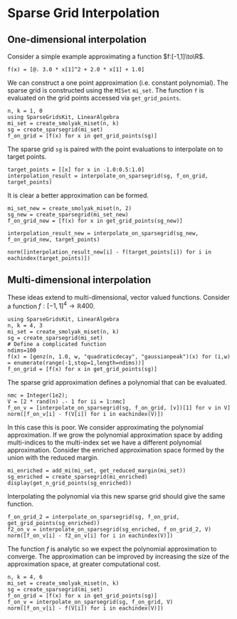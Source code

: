 # Sparse Grid Interpolation
## One-dimensional interpolation
Consider a simple example approximating a function $f:[-1,1]\to\R$.
```@example interp1
f(x) = [@. 3.0 * x[1]^2 + 2.0 * x[1] + 1.0]
```
We can construct a one point approximation (i.e. constant polynomial).
The sparse grid is constructed using the `MISet` `mi_set`.
The function `f` is evaluated on the grid points accessed via `get_grid_points`.
```@example interp1
n, k = 1, 0
using SparseGridsKit, LinearAlgebra
mi_set = create_smolyak_miset(n, k)
sg = create_sparsegrid(mi_set)
f_on_grid = [f(x) for x in get_grid_points(sg)]
```
The sparse grid `sg` is paired with the point evaluations to interpolate on to target points.
```@example interp1
target_points = [[x] for x in -1.0:0.5:1.0]
interpolation_result = interpolate_on_sparsegrid(sg, f_on_grid, target_points)
```
It is clear a better approximation can be formed.
```@example interp1
mi_set_new = create_smolyak_miset(n, 2)
sg_new = create_sparsegrid(mi_set_new)
f_on_grid_new = [f(x) for x in get_grid_points(sg_new)]

interpolation_result_new = interpolate_on_sparsegrid(sg_new, f_on_grid_new, target_points)

norm([interpolation_result_new[i] - f(target_points[i]) for i in eachindex(target_points)])
```
## Multi-dimensional interpolation
These ideas extend to multi-dimensional, vector valued functions.
Consider a function $f:[-1,1]^4 \to \mathbb{R}{400}$.
```@example interp4
using SparseGridsKit, LinearAlgebra
n, k = 4, 3
mi_set = create_smolyak_miset(n, k)
sg = create_sparsegrid(mi_set)
# Define a complicated function
ndims=100
f(x) = [genz(n, 1.0, w, "quadraticdecay", "gaussianpeak")(x) for (i,w) = enumerate(range(-1,stop=1,length=ndims))]
f_on_grid = [f(x) for x in get_grid_points(sg)]
```
The sparse grid approximation defines a polynomial that can be evaluated.
```@example interp4
nmc = Integer(1e2);
V = [2 * rand(n) .- 1 for ii = 1:nmc]
f_on_v = [interpolate_on_sparsegrid(sg, f_on_grid, [v])[1] for v in V]
norm([f_on_v[i] - f(V[i]) for i in eachindex(V)])
```
In this case this is poor.
We consider approximating the polynomial approximation.
If we grow the polynomial approximation space by adding multi-indices to the multi-index set we have a different polynomial approximation.
Consider the enriched approximation space formed by the union with the reduced margin.
```@example interp4
mi_enriched = add_mi(mi_set, get_reduced_margin(mi_set))
sg_enriched = create_sparsegrid(mi_enriched)
display(get_n_grid_points(sg_enriched))
```
Interpolating the polynomial via this new sparse grid should give the same function.
```@example interp4
f_on_grid_2 = interpolate_on_sparsegrid(sg, f_on_grid, get_grid_points(sg_enriched))
f2_on_v = interpolate_on_sparsegrid(sg_enriched, f_on_grid_2, V)
norm([f_on_v[i] - f2_on_v[i] for i in eachindex(V)])
```

The function $f$ is analytic so we expect the polynomial approximation to converge.
The approximation can be improved by increasing the size of the approximation space, at greater computational cost.
```@example interp4
n, k = 4, 6
mi_set = create_smolyak_miset(n, k)
sg = create_sparsegrid(mi_set)
f_on_grid = [f(x) for x in get_grid_points(sg)]
f_on_v = interpolate_on_sparsegrid(sg, f_on_grid, V)
norm([f_on_v[i] - f(V[i]) for i in eachindex(V)])
```